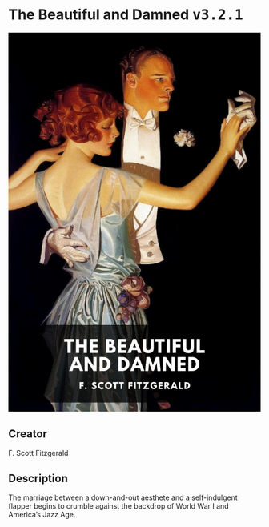 
# The Beautiful and Damned <kbd>v3.2.1</kbd>

<center>
  <img src="./cover-1024.jpg"/>
</center>

## Creator
F. Scott Fitzgerald

## Description
The marriage between a down-and-out aesthete and a self-indulgent flapper begins to crumble against the backdrop of World War I and America’s Jazz Age.
